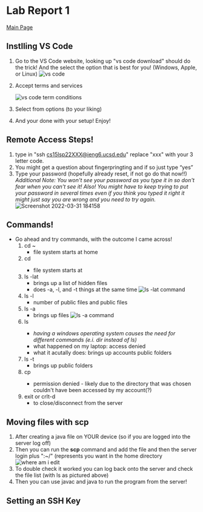 # Lab Report 1
[Main Page](https://hsflores7.github.io/cse15l-lab-reports/index.html)

## Instlling VS Code
1. Go to the VS Code website, looking up "vs code download" should do the trick! 
   And the select the option that is best for you! (Windows, Apple, or Linux)
  ![vs code](https://user-images.githubusercontent.com/103228508/162542180-e62e1f81-2e46-471b-8c9d-df9f231e7622.png)
2.  Accept terms and services
 	
	![vs code term conditions](https://user-images.githubusercontent.com/103228508/162582058-964f0038-1dd3-4a40-82cd-06cccf5c19ac.png)
3.  Select from options (to your liking)
4.  And your done with your setup! Enjoy!

## Remote Access Steps!
1. type in "ssh cs15lsp22XXX@ieng6.ucsd.edu" replace "xxx" with your 3 letter code.
2. You might get a question about fingerpringting and if so just type “yes”
3. Type your password (hopefully already reset, if not go do that now!!) *Additional Note: You won't see your password as you type it in so don't fear when you can't see it!* *Also! You might have to keep trying to put your password in several times even if you think you typed it right it might just say you are wrong and you need to try again.*
![Screenshot 2022-03-31 184158](https://user-images.githubusercontent.com/103228508/162582133-5ca59bc3-b837-420d-af96-e471b205e630.png)

## Commands!
* Go ahead and try commands, with the outcome I came across!
	1. cd ~
		- file system starts at home
	2. cd <file>
		- file system starts at <file>
	3. ls -lat
		- brings up a list of hidden files
		- does -a, -l, and -t things at the same time
	![ls -lat command](https://user-images.githubusercontent.com/103228508/162582225-0fd5d68f-3551-4dd0-a6cd-f5885459b1e2.png)
	4. ls -l
		- number of public files and public files
	5. ls  -a 
		- brings up files
	![ls -a command](https://user-images.githubusercontent.com/103228508/162582281-66c936e6-059b-4c87-95aa-2f9430913c5b.png)
	6. ls  <directory> 
		- *having a windows operating system causes the need for different commands (e.i. dir instead of ls)*
		- what happened on my laptop: access denied
		- what it acutally does: brings up accounts public folders
	7. ls -t 
		- brings up public folders
	8. cp <directory>
		- permission denied - likely due to the directory that was chosen couldn't have been accessed by my account(?)
	9. exit or crlt-d
		- to close/disconnect from the server

## Moving files with scp
1. After creating a java file on YOUR device (so if you are logged into the server log off)
2. Then you can run the **scp** command and add the file and then the server login plus ":~/" (represents you want in the home directory
![where am i edit](https://user-images.githubusercontent.com/103228508/162583014-b0193db5-b4cf-45f4-8daf-6ea8d4f876fa.png)
3. To double check it worked you can log back onto the server and check the file list (with ls as pictured above)
4. Then you can use javac and java to run the program from the server!

## Setting an SSH Key

	
	
	
	
	
